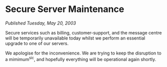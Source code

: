 # Secure Server Maintenance
*Published Tuesday, May 20, 2003*

Secure services such as billing, customer-support, and the message centre will be temporarily unavailable today whilst we perform an essential upgrade to one of our servers.

We apologise for the inconvenience. We are trying to keep the disruption to a mimimum<sup>sic</sup>, and hopefully everything will be operational again shortly.
